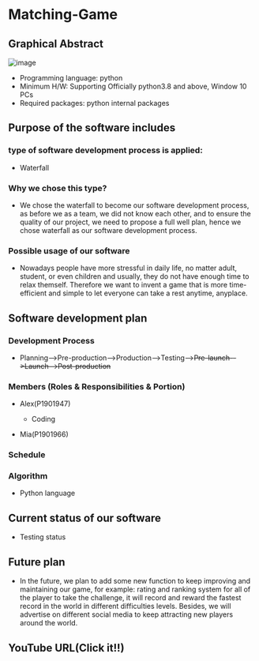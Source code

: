 # Matching-Game
## Graphical Abstract
 ![image](https://user-images.githubusercontent.com/78846512/113375823-dd32a180-93a2-11eb-8cae-3ac63b34dae0.png)


- Programming language: python
- Minimum H/W: Supporting Officially python3.8 and above, Window 10 PCs
- Required packages: python internal packages

## Purpose of the software includes
### type of software development process is applied:
- Waterfall
### Why we chose this type?
- We chose the waterfall to become our software development process, as before we as a team, we did not know each other, and to ensure the quality of our project, we need to propose a full well plan, hence we chose waterfall as our software development process.
### Possible usage of our software
- Nowadays people have more stressful in daily life, no matter adult, student, or even children and usually, they do not have enough time to relax themself. Therefore we want to invent a game that is more time-efficient and simple to let everyone can take a rest anytime, anyplace. 

## Software development plan
### Development Process
- Planning-->Pre-production-->Production-->Testing-->~~Pre-launch-->Launch-->Post-production~~
### Members (Roles & Responsibilities & Portion)
- Alex(P1901947)
  - Coding

- Mia(P1901966)

### Schedule

### Algorithm
- Python language
## Current status of our software
- Testing status
## Future plan
- In the future, we plan to add some new function to keep improving and maintaining our game, for example: rating and ranking system for all of the player to take the challenge, it will record and reward the fastest record in the world in different difficulties levels. Besides, we will advertise on different social media to keep attracting new players around the world. 

## YouTube URL(Click it!!)
